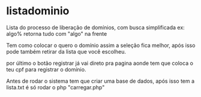 # listadominio
Lista do processo de liberação de domínios, com busca simplificada ex: algo% retorna tudo com "algo" na frente

Tem como colocar o quero o domínio assim a seleção fica melhor, após isso pode também retirar da lista que você escolheu.

por último o botão registrar já vai direto pra pagina aonde tem que coloca o teu cpf para registrar o domínio.

Antes de rodar o sistema tem que criar uma base de dados, após isso tem a lista.txt é só rodar o php "carregar.php"
